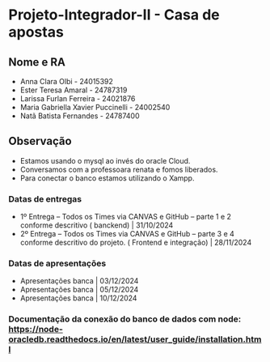 # Projeto-Integrador-II - Casa de apostas

## Nome e RA
* Anna Clara Olbi - 24015392
* Ester Teresa Amaral - 24787319
* Larissa Furlan Ferreira - 24021876
* Maria Gabriella Xavier Puccinelli - 24002540
* Natã Batista Fernandes - 24787400

## Observação
* Estamos usando o mysql ao invés do oracle Cloud.
* Conversamos com a professoara renata e fomos liberados.
* Para conectar o banco estamos utilizando o Xampp.
### Datas de entregas
* 1º Entrega – Todos os Times via CANVAS e GitHub – parte 1 e 2 conforme descritivo ( banckend) | 31/10/2024
* 2º Entrega – Todos os Times via CANVAS e GitHub – parte 3 e 4 conforme descritivo do projeto. ( Frontend e integração) | 28/11/2024

### Datas de apresentações
* Apresentações banca | 03/12/2024
* Apresentações banca | 05/12/2024
* Apresentações banca | 10/12/2024

### Documentação da conexão do banco de dados com node: https://node-oracledb.readthedocs.io/en/latest/user_guide/installation.html
